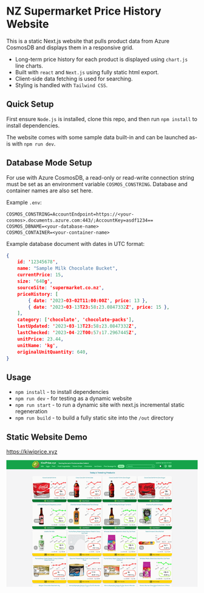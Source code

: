 # NZ Supermarket Price History Website

This is a static Next.js website that pulls product data from Azure CosmosDB and displays them in a responsive grid.

- Long-term price history for each product is displayed using `chart.js` line charts.
- Built with `react` and `Next.js` using fully static html export.
- Client-side data fetching is used for searching.
- Styling is handled with `Tailwind CSS`.

## Quick Setup

First ensure `Node.js` is installed, clone this repo, and then run `npm install` to install dependencies.

The website comes with some sample data built-in and can be launched as-is with `npm run dev`.

## Database Mode Setup

For use with Azure CosmosDB, a read-only or read-write connection string must be set as an environment variable `COSMOS_CONSTRING`. Database and container names are also set here.

Example `.env`:

```shell
COSMOS_CONSTRING=AccountEndpoint=https://<your-cosmos>.documents.azure.com:443/;AccountKey=asdf1234==
COSMOS_DBNAME=<your-database-name>
COSMOS_CONTAINER=<your-container-name>
```

Example database document with dates in UTC format:

```json
{
    id: '12345678',
    name: "Sample Milk Chocolate Bucket",
    currentPrice: 15,
    size: '640g',
    sourceSite: 'supermarket.co.nz',
    priceHistory: [
        { date: '2023-03-02T11:00:00Z', price: 13 },
        { date: '2023-03-13T23:58:23.0847332Z', price: 15 },
    ],
    category: ['chocolate', 'chocolate-packs'],
    lastUpdated: '2023-03-13T23:58:23.0847332Z',
    lastChecked: '2023-04-22T00:57:17.2967445Z',
    unitPrice: 23.44,
    unitName: 'kg',
    originalUnitQuantity: 640,
}
```

## Usage

- `npm install` - to install dependencies
- `npm run dev` - for testing as a dynamic website
- `npm run start` - to run a dynamic site with next.js incremental static regeneration
- `npm run build` - to build a fully static site into the `/out` directory

## Static Website Demo

<https://kiwiprice.xyz>

![alt text](https://github.com/Jason-nzd/supermarket-prices-nextjs/blob/main/public/images/screenshot.png?raw=true "Screenshot of KiwiPrice.xyz")
